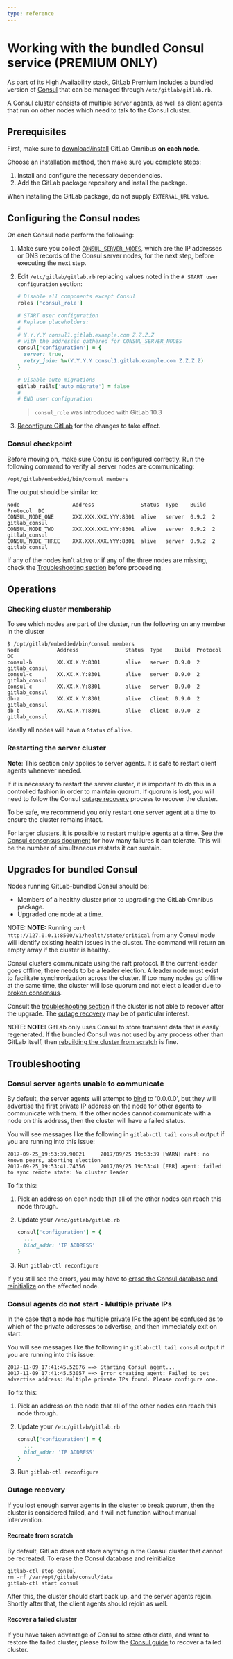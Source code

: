 ```yaml
---
type: reference
---
```


# Working with the bundled Consul service **(PREMIUM ONLY)**

As part of its High Availability stack, GitLab Premium includes a bundled version of [Consul](https://www.consul.io/) that can be managed through `/etc/gitlab/gitlab.rb`.

A Consul cluster consists of multiple server agents, as well as client agents that run on other nodes which need to talk to the Consul cluster.

## Prerequisites

First, make sure to [download/install](https://about.gitlab.com/install/)
GitLab Omnibus **on each node**.

Choose an installation method, then make sure you complete steps:

1. Install and configure the necessary dependencies.
1. Add the GitLab package repository and install the package.

When installing the GitLab package, do not supply `EXTERNAL_URL` value.

## Configuring the Consul nodes

On each Consul node perform the following:

1. Make sure you collect [`CONSUL_SERVER_NODES`](database.md#consul-information), which are the IP addresses or DNS records of the Consul server nodes, for the next step, before executing the next step.

1. Edit `/etc/gitlab/gitlab.rb` replacing values noted in the `# START user configuration` section:

   ```ruby
   # Disable all components except Consul
   roles ['consul_role']

   # START user configuration
   # Replace placeholders:
   #
   # Y.Y.Y.Y consul1.gitlab.example.com Z.Z.Z.Z
   # with the addresses gathered for CONSUL_SERVER_NODES
   consul['configuration'] = {
     server: true,
     retry_join: %w(Y.Y.Y.Y consul1.gitlab.example.com Z.Z.Z.Z)
   }

   # Disable auto migrations
   gitlab_rails['auto_migrate'] = false
   #
   # END user configuration
   ```

   > `consul_role` was introduced with GitLab 10.3

1. [Reconfigure GitLab](../restart_gitlab.md#omnibus-gitlab-reconfigure) for the changes
   to take effect.

### Consul checkpoint

Before moving on, make sure Consul is configured correctly. Run the following
command to verify all server nodes are communicating:

```shell
/opt/gitlab/embedded/bin/consul members
```

The output should be similar to:

```plaintext
Node                 Address               Status  Type    Build  Protocol  DC
CONSUL_NODE_ONE      XXX.XXX.XXX.YYY:8301  alive   server  0.9.2  2         gitlab_consul
CONSUL_NODE_TWO      XXX.XXX.XXX.YYY:8301  alive   server  0.9.2  2         gitlab_consul
CONSUL_NODE_THREE    XXX.XXX.XXX.YYY:8301  alive   server  0.9.2  2         gitlab_consul
```

If any of the nodes isn't `alive` or if any of the three nodes are missing,
check the [Troubleshooting section](#troubleshooting) before proceeding.

## Operations

### Checking cluster membership

To see which nodes are part of the cluster, run the following on any member in the cluster

```shell
$ /opt/gitlab/embedded/bin/consul members
Node            Address               Status  Type    Build  Protocol  DC
consul-b        XX.XX.X.Y:8301        alive   server  0.9.0  2         gitlab_consul
consul-c        XX.XX.X.Y:8301        alive   server  0.9.0  2         gitlab_consul
consul-c        XX.XX.X.Y:8301        alive   server  0.9.0  2         gitlab_consul
db-a            XX.XX.X.Y:8301        alive   client  0.9.0  2         gitlab_consul
db-b            XX.XX.X.Y:8301        alive   client  0.9.0  2         gitlab_consul
```

Ideally all nodes will have a `Status` of `alive`.

### Restarting the server cluster

**Note**: This section only applies to server agents. It is safe to restart client agents whenever needed.

If it is necessary to restart the server cluster, it is important to do this in a controlled fashion in order to maintain quorum. If quorum is lost, you will need to follow the Consul [outage recovery](#outage-recovery) process to recover the cluster.

To be safe, we recommend you only restart one server agent at a time to ensure the cluster remains intact.

For larger clusters, it is possible to restart multiple agents at a time. See the [Consul consensus document](https://www.consul.io/docs/internals/consensus.html#deployment-table) for how many failures it can tolerate. This will be the number of simultaneous restarts it can sustain.

## Upgrades for bundled Consul

Nodes running GitLab-bundled Consul should be:

- Members of a healthy cluster prior to upgrading the GitLab Omnibus package.
- Upgraded one node at a time.

NOTE: **NOTE:**
Running `curl http://127.0.0.1:8500/v1/health/state/critical` from any Consul node will identify existing health issues in the cluster. The command will return an empty array if the cluster is healthy.

Consul clusters communicate using the raft protocol. If the current leader goes offline, there needs to be a leader election. A leader node must exist to facilitate synchronization across the cluster. If too many nodes go offline at the same time, the cluster will lose quorum and not elect a leader due to [broken consensus](https://www.consul.io/docs/internals/consensus.html).

Consult the [troubleshooting section](#troubleshooting) if the cluster is not able to recover after the upgrade. The [outage recovery](#outage-recovery) may be of particular interest.

NOTE: **NOTE:**
GitLab only uses Consul to store transient data that is easily regenerated. If the bundled Consul was not used by any process other than GitLab itself, then [rebuilding the cluster from scratch](#recreate-from-scratch) is fine.

## Troubleshooting

### Consul server agents unable to communicate

By default, the server agents will attempt to [bind](https://www.consul.io/docs/agent/options.html#_bind) to '0.0.0.0', but they will advertise the first private IP address on the node for other agents to communicate with them. If the other nodes cannot communicate with a node on this address, then the cluster will have a failed status.

You will see messages like the following in `gitlab-ctl tail consul` output if you are running into this issue:

```plaintext
2017-09-25_19:53:39.90821     2017/09/25 19:53:39 [WARN] raft: no known peers, aborting election
2017-09-25_19:53:41.74356     2017/09/25 19:53:41 [ERR] agent: failed to sync remote state: No cluster leader
```

To fix this:

1. Pick an address on each node that all of the other nodes can reach this node through.
1. Update your `/etc/gitlab/gitlab.rb`

   ```ruby
   consul['configuration'] = {
     ...
     bind_addr: 'IP ADDRESS'
   }
   ```

1. Run `gitlab-ctl reconfigure`

If you still see the errors, you may have to [erase the Consul database and reinitialize](#recreate-from-scratch) on the affected node.

### Consul agents do not start - Multiple private IPs

In the case that a node has multiple private IPs the agent be confused as to which of the private addresses to advertise, and then immediately exit on start.

You will see messages like the following in `gitlab-ctl tail consul` output if you are running into this issue:

```plaintext
2017-11-09_17:41:45.52876 ==> Starting Consul agent...
2017-11-09_17:41:45.53057 ==> Error creating agent: Failed to get advertise address: Multiple private IPs found. Please configure one.
```

To fix this:

1. Pick an address on the node that all of the other nodes can reach this node through.
1. Update your `/etc/gitlab/gitlab.rb`

   ```ruby
   consul['configuration'] = {
     ...
     bind_addr: 'IP ADDRESS'
   }
   ```

1. Run `gitlab-ctl reconfigure`

### Outage recovery

If you lost enough server agents in the cluster to break quorum, then the cluster is considered failed, and it will not function without manual intervention.

#### Recreate from scratch

By default, GitLab does not store anything in the Consul cluster that cannot be recreated. To erase the Consul database and reinitialize

```shell
gitlab-ctl stop consul
rm -rf /var/opt/gitlab/consul/data
gitlab-ctl start consul
```

After this, the cluster should start back up, and the server agents rejoin. Shortly after that, the client agents should rejoin as well.

#### Recover a failed cluster

If you have taken advantage of Consul to store other data, and want to restore the failed cluster, please follow the [Consul guide](https://learn.hashicorp.com/consul/day-2-operations/outage) to recover a failed cluster.
